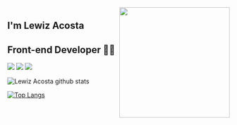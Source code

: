 <img align='right' src="https://media.giphy.com/media/6heBQSjt2IoA8/giphy.gif" width="250">

## I'm Lewiz Acosta
## Front-end Developer 👨‍💻


[![](https://img.shields.io/netlify/b769a134-51e4-47ad-a4ad-65defe19ba15?label=Netlify%20Lewiz&style=flat-square)](https://eapresumes-123workforce.netlify.app/)
[![](https://img.shields.io/badge/Linkedin-Lewiz%20Acosta-blue)](https://www.linkedin.com/in/eduacope/)
[![](https://img.shields.io/badge/Gmail-Lewiz%20Acosta-red)](mailto:lewiz.acosta18@gmail.com)



![Lewiz Acosta github stats](https://github-readme-stats.vercel.app/api?username=lewiz17&show_icons=true&theme=default&include_all_commits=true&count_private=true)

[![Top Langs](https://github-readme-stats.vercel.app/api/top-langs/?username=lewiz17&layout=compact&langs_count=8&theme=default)](https://github.com/lewiz17/github-readme-stats)



